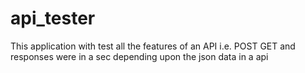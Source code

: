 # api_tester
This application with test all the features of an API i.e. POST GET and responses were in a sec  depending upon the json data in a api
